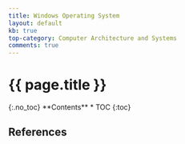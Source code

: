 ```yaml
---
title: Windows Operating System
layout: default
kb: true
top-category: Computer Architecture and Systems
comments: true
---
```


<h1>{{ page.title }}</h1>
{:.no_toc}
**Contents**
* TOC
{:toc}

## References
